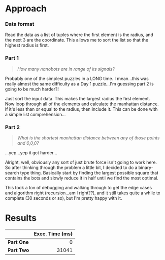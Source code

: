 # Approach
### Data format

Read the data as a list of tuples where the first element is the radius, and the next 3 are the coordinate.
This allows me to sort the list so that the highest radius is first.

### Part 1
> _How many nanobots are in range of its signals?_

Probably one of the simplest puzzles in a LONG time. I mean...this was really almost the same difficulty as a Day 1
puzzle...I'm guessing part 2 is going to be much harder?!

Just sort the input data. This makes the largest radius the first element. Now loop through all of the elements
and calculate the manhattan distance. If it's less than or equal to the radius, then include it. This can be done
with a simple list comprehension...

### Part 2
> _What is the shortest manhattan distance between any of those points and 0,0,0?_

...yep...yep it got harder...

Alright, well, obviously any sort of just brute force isn't going to work here. So after thinking through the problem
a little bit, I decided to do a binary-search type thing. Basically start by finding the largest possible square that
contains the bots and slowly reduce it in half until we find the most optimal.

This took a ton of debugging and walking through to get the edge cases and algorithm right (recursion...am I right??), and
it still takes quite a while to complete (30 seconds or so), but I'm pretty happy with it.

# Results

|              | Exec. Time (ms) |
|--------------|----------------:|
| **Part One** |               0 |
| **Part Two** |           31041 |
